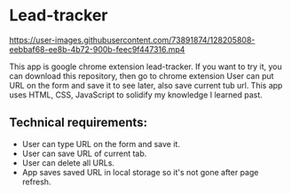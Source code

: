 # Lead-tracker


https://user-images.githubusercontent.com/73891874/128205808-eebbaf68-ee8b-4b72-900b-feec9f447316.mp4




This app is google chrome extension lead-tracker.
If you want to try it, you can download this repository, then go to chrome extension 
User can put URL on the form and save it to see later, also save current tub url.
This app uses HTML, CSS, JavaScript to solidify my knowledge I learned past.

## Technical requirements:
* User can type URL on the form and save it.
* User can save URL of current tab.
* User can delete all URLs.
* App saves saved URL in local storage so it's not gone after page refresh. 

